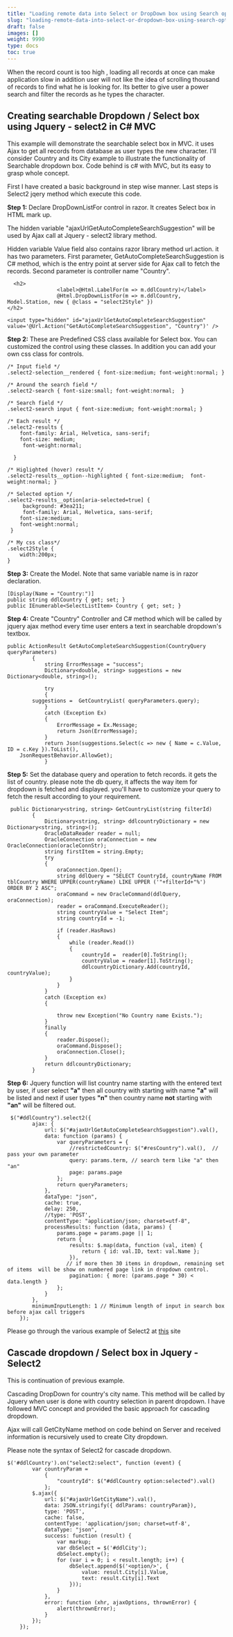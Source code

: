 ```yaml
---
title: "Loading remote data into Select or DropDown box using Search option"
slug: "loading-remote-data-into-select-or-dropdown-box-using-search-option"
draft: false
images: []
weight: 9990
type: docs
toc: true
---
```


When the record count is too high , loading all records at once can make application slow in addition user will  not like the idea of scrolling thousand of records to find what he is looking for. Its better to give user a power search and filter the records as he types the character.

## Creating searchable Dropdown / Select box using Jquery - select2 in C# MVC
This example will demonstrate the searchable select box in MVC. it uses Ajax to get all records from database as user types the new character. 
I'll consider Country and  its City example to illustrate the functionality of Searchable dropdown box. Code behind is c# with MVC, but its easy to grasp whole concept.

First I have created a basic background in step wise manner. Last steps is Select2 jqery method which execute this code.

**Step 1:** Declare DropDownListFor control in razor. It creates Select box in HTML mark up. 

The hidden variable "ajaxUrlGetAutoCompleteSearchSuggestion" will be used by Ajax call at  Jquery - select2 library method. 

Hidden variable Value field also contains razor library method url.action. it has two parameters. First parameter,  GetAutoCompleteSearchSuggestion is C# method, which is the entry point at server side for Ajax call to fetch the records. Second parameter is controller name "Country".


      <h2> 
                    <label>@Html.LabelFor(m => m.ddlCountry)</label>
                    @Html.DropDownListFor(m => m.ddlCountry, Model.Station, new { @class = "select2Style" })
    </h2>

    <input type="hidden" id="ajaxUrlGetAutoCompleteSearchSuggestion" value='@Url.Action("GetAutoCompleteSearchSuggestion", "Country")' />

**Step 2:** These are Predefined CSS class available for Select box. You can customized the control using these classes. In addition you can add your own css class for controls.

    /* Input field */
    .select2-selection__rendered { font-size:medium; font-weight:normal; }
    
    /* Around the search field */
    .select2-search { font-size:small; font-weight:normal;  }
    
    /* Search field */
    .select2-search input { font-size:medium; font-weight:normal; }
    
    /* Each result */
    .select2-results {
        font-family: Arial, Helvetica, sans-serif;
        font-size: medium;
         font-weight:normal;
        
      }
    
    /* Higlighted (hover) result */
    .select2-results__option--highlighted { font-size:medium;  font-weight:normal; }
    
    /* Selected option */
    .select2-results__option[aria-selected=true] { 
         background: #3ea211;
         font-family: Arial, Helvetica, sans-serif;
        font-size:medium;
        font-weight:normal;   
     }
    
    /* My css class*/
    .select2Style {
        width:200px;
    }


**Step 3:**  Create the Model. Note that same variable name is in razor declaration.
   
    [Display(Name = "Country:")]
    public string ddlCountry { get; set; }
    public IEnumerable<SelectListItem> Country { get; set; }

**Step 4:** Create "Country" Controller and C# method which will be called by jquery ajax method every time user enters a text in searchable dropdown's textbox.
  
    public ActionResult GetAutoCompleteSearchSuggestion(CountryQuery queryParameters)
            {
                string ErrorMessage = "success";
                Dictionary<double, string> suggestions = new Dictionary<double, string>();
                 
                try
                {   
            suggestions =  GetCountryList( queryParameters.query);
                }
                catch (Exception Ex)
                {
                    ErrorMessage = Ex.Message;               
                    return Json(ErrorMessage);
                }
                return Json(suggestions.Select(c => new { Name = c.Value, ID = c.Key }).ToList(), 
        JsonRequestBehavior.AllowGet);
                }

**Step 5:** Set the database query and operation to fetch records. it gets the list of country. please note the db query, it affects the way item for dropdown is fetched and displayed. you'll have to customize your query to fetch the result according to your requirement.

     public Dictionary<string, string> GetCountryList(string filterId)
            {
                Dictionary<string, string> ddlcountryDictionary = new Dictionary<string, string>();
                OracleDataReader reader = null;
                OracleConnection oraConnection = new OracleConnection(oracleConnStr);
                string firstItem = string.Empty;
                try
                { 
                    oraConnection.Open();
                    string ddlQuery = "SELECT CountryId, countryName FROM tblCountry WHERE UPPER(countryName) LIKE UPPER ('"+filterId+"%')  ORDER BY 2 ASC";
                    oraCommand = new OracleCommand(ddlQuery, oraConnection);
                    reader = oraCommand.ExecuteReader();
                    string countryValue = "Select Item";
                    string countryId = -1;
                 
                    if (reader.HasRows)
                    {
                        while (reader.Read())
                        {
                            countryId =  reader[0].ToString();
                            countryValue = reader[1].ToString();                        
                            ddlcountryDictionary.Add(countryId, countryValue);
                        }
                    }                
                }
                catch (Exception ex)
                {
                     
                    throw new Exception("No Country name Exists.");
                }
                finally
                {
                    reader.Dispose();
                    oraCommand.Dispose();
                    oraConnection.Close();
                }             
                return ddlcountryDictionary;
            }

**Step 6:**  Jquery function will list country name starting with the entered text by user, if user select **"a"** then all country with starting with name **"a"** will be listed and next if user types **"n"** then country name **not** starting with **"an"** will be filtered out.
  

     $("#ddlCountry").select2({
            ajax: {
                url: $("#ajaxUrlGetAutoCompleteSearchSuggestion").val(),
                data: function (params) {
                    var queryParameters = {  
                        //restrictedCountry: $("#resCountry").val(),  // pass your own parameter                
                        query: params.term, // search term like "a" then "an"
                        page: params.page
                    };
                    return queryParameters;
                },
                dataType: "json",
                cache: true,
                delay: 250,
                //type: 'POST',
                contentType: "application/json; charset=utf-8",
                processResults: function (data, params) {
                    params.page = params.page || 1;
                    return {
                        results: $.map(data, function (val, item) {
                            return { id: val.ID, text: val.Name };
                        }),
                       // if more then 30 items in dropdown, remaining set of items  will be show on numbered page link in dropdown control.
                        pagination: { more: (params.page * 30) < data.length }
                    };
                }
            },
            minimumInputLength: 1 // Minimum length of input in search box before ajax call triggers
        });


Please go through the various example of Select2 at [this][1] site 


  [1]: https://select2.github.io/examples.html

## Cascade dropdown / Select box in Jquery - Select2
This is continuation of previous example.

Cascading DropDown for country's city name. This method will be called by Jquery when user is done with country selection in parent dropdown. I have followed MVC concept and provided the basic approach for cascading dropdown. 

Ajax will call GetCityName method on code behind on Server and received information is recursively used to create City dropdown.

Please note the syntax of Select2 for cascade dropdown.  

 
    $('#ddlCountry').on("select2:select", function (event) {
            var countryParam =
                {                    
                    "countryId": $("#ddlCountry option:selected").val()
                };
            $.ajax({
                url: $("#ajaxUrlGetCityName").val(),
                data: JSON.stringify({ ddlParams: countryParam}),
                type: 'POST',
                cache: false,
                contentType: 'application/json; charset=utf-8',
                dataType: "json",
                success: function (result) {
                    var markup;
                    var dbSelect = $('#ddlCity');
                    dbSelect.empty();
                    for (var i = 0; i < result.length; i++) {
                        dbSelect.append($('<option/>', {
                            value: result.City[i].Value,
                            text: result.City[i].Text
                        }));
                    }
                },
                error: function (xhr, ajaxOptions, thrownError) {
                    alert(thrownError);
                }
            });
        }); 

